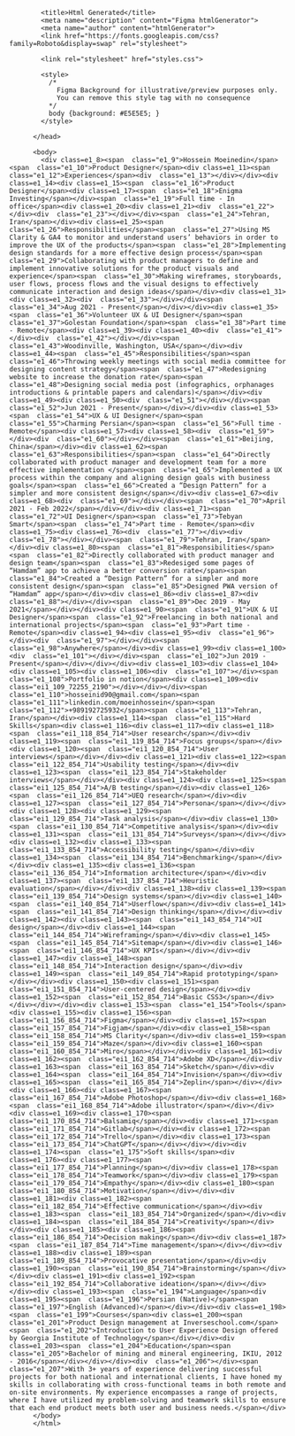 <html lang="en">
          <head>
            <meta charset="utf-8">
          
            <title>Html Generated</title>
            <meta name="description" content="Figma htmlGenerator">
            <meta name="author" content="htmlGenerator">
            <link href="https://fonts.googleapis.com/css?family=Roboto&display=swap" rel="stylesheet">
<link href="https://fonts.googleapis.com/css?family=Inter&display=swap" rel="stylesheet">

            <link rel="stylesheet" href="styles.css">
            
            <style>
              /*
                Figma Background for illustrative/preview purposes only.
                You can remove this style tag with no consequence
              */
              body {background: #E5E5E5; }
            </style>
          
          </head>
          
          <body>
            <div class=e1_8><span  class="e1_9">Hossein Moeinedin</span><span  class="e1_10">Product Designer</span><div class=e1_11><span  class="e1_12">Experiences</span><div  class="e1_13"></div></div><div class=e1_14><div class=e1_15><span  class="e1_16">Product Designer</span><div class=e1_17><span  class="e1_18">Enigma Investing</span></div><span  class="e1_19">Full time - In office</span><div class=e1_20><div class=e1_21><div  class="e1_22"></div><div  class="e1_23"></div></div><span  class="e1_24">Tehran, Iran</span></div><div class=e1_25><span  class="e1_26">Responsibilities</span><span  class="e1_27">Using MS Clarity & GA4 to monitor and understand users’ behaviors in order to improve the UX of the products</span><span  class="e1_28">Implementing design standards for a more effective design process</span><span  class="e1_29">Collaborating with product managers to define and implement innovative solutions for the product visuals and experience</span><span  class="e1_30">Making wireframes, storyboards, user flows, process flows and the visual designs to effectively communicate interaction and design ideas</span></div><div class=e1_31><div class=e1_32><div  class="e1_33"></div></div><span  class="e1_34">Aug 2021 - Present</span></div></div><div class=e1_35><span  class="e1_36">Volunteer UX & UI Designer</span><span  class="e1_37">Golestan Foundation</span><span  class="e1_38">Part time - Remote</span><div class=e1_39><div class=e1_40><div  class="e1_41"></div><div  class="e1_42"></div></div><span  class="e1_43">Woodinville, Washington, USA</span></div><div class=e1_44><span  class="e1_45">Responsibilities</span><span  class="e1_46">Throwing weekly meetings with social media committee for designing content strategy</span><span  class="e1_47">Redesigning website to increase the donation rate</span><span  class="e1_48">Designing social media post (infographics, orphanages introductions & printable papers and calendars)</span></div><div class=e1_49><div class=e1_50><div  class="e1_51"></div></div><span  class="e1_52">Jun 2021 - Present</span></div></div><div class=e1_53><span  class="e1_54">UX & UI Designer</span><span  class="e1_55">Charming Persian</span><span  class="e1_56">Full time - Remote</span><div class=e1_57><div class=e1_58><div  class="e1_59"></div><div  class="e1_60"></div></div><span  class="e1_61">Beijing, China</span></div><div class=e1_62><span  class="e1_63">Responsibilities</span><span  class="e1_64">Directly collaborated with product manager and development team for a more effective implementation </span><span  class="e1_65">Implemented a UX process within the company and aligning design goals with business goals</span><span  class="e1_66">Created a “Design Pattern” for a simpler and more consistent design</span></div><div class=e1_67><div class=e1_68><div  class="e1_69"></div></div><span  class="e1_70">April 2021 - Feb 2022</span></div></div><div class=e1_71><span  class="e1_72">UI Designer</span><span  class="e1_73">Tebyan Smart</span><span  class="e1_74">Part time - Remote</span><div class=e1_75><div class=e1_76><div  class="e1_77"></div><div  class="e1_78"></div></div><span  class="e1_79">Tehran, Iran</span></div><div class=e1_80><span  class="e1_81">Responsibilities</span><span  class="e1_82">Directly collaborated with product manager and design team</span><span  class="e1_83">Redesiged some pages of “Hamdam” app to achieve a better conversion rate</span><span  class="e1_84">Created a “Design Pattern” for a simpler and more consistent design</span><span  class="e1_85">Designed PWA version of “Hamdam” app</span></div><div class=e1_86><div class=e1_87><div  class="e1_88"></div></div><span  class="e1_89">Dec 2019 - May 2021</span></div></div><div class=e1_90><span  class="e1_91">UX & UI Designer</span><span  class="e1_92">Freelancing in both national and international projects</span><span  class="e1_93">Part time - Remote</span><div class=e1_94><div class=e1_95><div  class="e1_96"></div><div  class="e1_97"></div></div><span  class="e1_98">Anywhere</span></div><div class=e1_99><div class=e1_100><div  class="e1_101"></div></div><span  class="e1_102">Jun 2019 - Present</span></div></div></div><div class=e1_103><div class=e1_104><div class=e1_105><div class=e1_106><div  class="e1_107"></div><span  class="e1_108">Portfolio in notion</span><div class=e1_109><div  class="ei1_109_72255_2190"></div></div></div><span  class="e1_110">hosseinid90@gmail.com</span><span  class="e1_111">linkedin.com/moeinhossein</span><span  class="e1_112">+989192725932</span><span  class="e1_113">Tehran, Iran</span></div><div class=e1_114><span  class="e1_115">Hard Skills</span><div class=e1_116><div class=e1_117><div class=e1_118><span  class="ei1_118_854_714">User research</span></div><div class=e1_119><span  class="ei1_119_854_714">Focus groups</span></div><div class=e1_120><span  class="ei1_120_854_714">User interviews</span></div></div><div class=e1_121><div class=e1_122><span  class="ei1_122_854_714">Usability testing</span></div><div class=e1_123><span  class="ei1_123_854_714">Stakeholder interviews</span></div></div><div class=e1_124><div class=e1_125><span  class="ei1_125_854_714">A/B testing</span></div><div class=e1_126><span  class="ei1_126_854_714">UEQ research</span></div><div class=e1_127><span  class="ei1_127_854_714">Persona</span></div></div><div class=e1_128><div class=e1_129><span  class="ei1_129_854_714">Task analysis</span></div><div class=e1_130><span  class="ei1_130_854_714">Competitive analysis</span></div><div class=e1_131><span  class="ei1_131_854_714">Surveys</span></div></div><div class=e1_132><div class=e1_133><span  class="ei1_133_854_714">Accessibility testing</span></div><div class=e1_134><span  class="ei1_134_854_714">Benchmarking</span></div></div><div class=e1_135><div class=e1_136><span  class="ei1_136_854_714">Information architecture</span></div><div class=e1_137><span  class="ei1_137_854_714">Heuristic evaluation</span></div></div><div class=e1_138><div class=e1_139><span  class="ei1_139_854_714">Design systems</span></div><div class=e1_140><span  class="ei1_140_854_714">Userflow</span></div><div class=e1_141><span  class="ei1_141_854_714">Design thinking</span></div></div><div class=e1_142><div class=e1_143><span  class="ei1_143_854_714">UI design</span></div><div class=e1_144><span  class="ei1_144_854_714">Wireframing</span></div><div class=e1_145><span  class="ei1_145_854_714">Sitemap</span></div><div class=e1_146><span  class="ei1_146_854_714">UX KPIs</span></div></div><div class=e1_147><div class=e1_148><span  class="ei1_148_854_714">Interaction design</span></div><div class=e1_149><span  class="ei1_149_854_714">Rapid prototyping</span></div></div><div class=e1_150><div class=e1_151><span  class="ei1_151_854_714">User-centered design</span></div><div class=e1_152><span  class="ei1_152_854_714">Basic CSS3</span></div></div></div></div><div class=e1_153><span  class="e1_154">Tools</span><div class=e1_155><div class=e1_156><span  class="ei1_156_854_714">Figma</span></div><div class=e1_157><span  class="ei1_157_854_714">Figjam</span></div><div class=e1_158><span  class="ei1_158_854_714">MS Clarity</span></div><div class=e1_159><span  class="ei1_159_854_714">Maze</span></div><div class=e1_160><span  class="ei1_160_854_714">Miro</span></div></div><div class=e1_161><div class=e1_162><span  class="ei1_162_854_714">Adobe XD</span></div><div class=e1_163><span  class="ei1_163_854_714">Sketch</span></div><div class=e1_164><span  class="ei1_164_854_714">Invision</span></div><div class=e1_165><span  class="ei1_165_854_714">Zeplin</span></div></div><div class=e1_166><div class=e1_167><span  class="ei1_167_854_714">Adobe Photoshop</span></div><div class=e1_168><span  class="ei1_168_854_714">Adobe illustrator</span></div></div><div class=e1_169><div class=e1_170><span  class="ei1_170_854_714">Balsamiq</span></div><div class=e1_171><span  class="ei1_171_854_714">Gitlab</span></div><div class=e1_172><span  class="ei1_172_854_714">Trello</span></div><div class=e1_173><span  class="ei1_173_854_714">ChatGPT</span></div></div></div><div class=e1_174><span  class="e1_175">Soft skills</span><div class=e1_176><div class=e1_177><span  class="ei1_177_854_714">Planning</span></div><div class=e1_178><span  class="ei1_178_854_714">Teamwork</span></div><div class=e1_179><span  class="ei1_179_854_714">Empathy</span></div><div class=e1_180><span  class="ei1_180_854_714">Motivation</span></div></div><div class=e1_181><div class=e1_182><span  class="ei1_182_854_714">Effective communication</span></div><div class=e1_183><span  class="ei1_183_854_714">Organized</span></div><div class=e1_184><span  class="ei1_184_854_714">Creativity</span></div></div><div class=e1_185><div class=e1_186><span  class="ei1_186_854_714">Decision making</span></div><div class=e1_187><span  class="ei1_187_854_714">Time management</span></div></div><div class=e1_188><div class=e1_189><span  class="ei1_189_854_714">Provocative presentation</span></div><div class=e1_190><span  class="ei1_190_854_714">Brainstorming</span></div></div><div class=e1_191><div class=e1_192><span  class="ei1_192_854_714">Collaborative ideation</span></div></div></div><div class=e1_193><span  class="e1_194">Language</span><div class=e1_195><span  class="e1_196">Persian (Native)</span><span  class="e1_197">English (Advanced)</span></div></div><div class=e1_198><span  class="e1_199">Courses</span><div class=e1_200><span  class="e1_201">Product Design management at Inverseschool.com</span><span  class="e1_202">Introduction to User Experience Design offered by Georgia Institute of Technology</span></div></div><div class=e1_203><span  class="e1_204">Education</span><span  class="e1_205">Bachelor of mining and mineral engineering, IKIU, 2012 - 2016</span></div></div></div><div  class="e1_206"></div><span  class="e1_207">With 3+ years of experience delivering successful projects for both national and international clients, I have honed my skills in collaborating with cross-functional teams in both remote and on-site environments. My experience encompasses a range of projects, where I have utilized my problem-solving and teamwork skills to ensure that each end product meets both user and business needs.</span></div>
          </body>
          </html>
